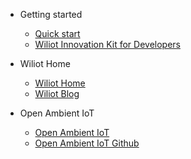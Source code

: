 * Getting started
  * [Quick start](README.md)
  * [Wiliot Innovation Kit for Developers](/innovation-kit/innovation-kit)
* Wiliot Home
  * [Wiliot Home](https://www.wiliot.com/)
  * [Wiliot Blog](https://www.wiliot.com/blog/)

* Open Ambient IoT
  * [Open Ambient IoT](https://openambientiot.github.io/)
  * [Open Ambient IoT Github](https://github.com/OpenAmbientIoT)